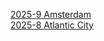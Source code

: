<a href="{{ site.baseurl }}/pics/2025-9-amsterdam/"> 2025-9 Amsterdam </a><br>
<a href="{{ site.baseurl }}/pics/2025-8-atlantic-city/"> 2025-8 Atlantic City </a><br>
